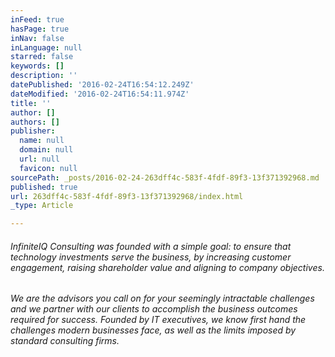 ```yaml
---
inFeed: true
hasPage: true
inNav: false
inLanguage: null
starred: false
keywords: []
description: ''
datePublished: '2016-02-24T16:54:12.249Z'
dateModified: '2016-02-24T16:54:11.974Z'
title: ''
author: []
authors: []
publisher:
  name: null
  domain: null
  url: null
  favicon: null
sourcePath: _posts/2016-02-24-263dff4c-583f-4fdf-89f3-13f371392968.md
published: true
url: 263dff4c-583f-4fdf-89f3-13f371392968/index.html
_type: Article

---
```

###### InfiniteIQ Consulting was founded with a simple goal: to ensure that technology investments serve the business, by increasing customer engagement, raising shareholder value and aligning to company objectives.

###### We are the advisors you call on for your seemingly intractable challenges and we partner with our clients to accomplish the business outcomes required for success. Founded by IT executives, we know first hand the challenges modern businesses face, as well as the limits imposed by standard consulting firms.